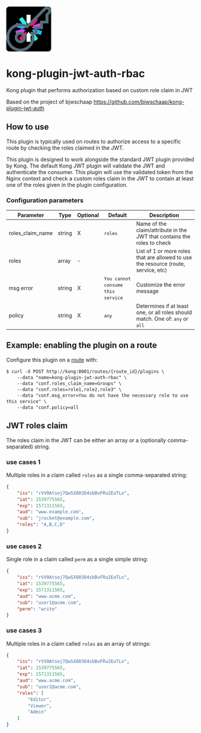 ![JWT-Auth Icon](jwt-auth.png)

# kong-plugin-jwt-auth-rbac
Kong plugin that performs authorization based on custom role claim in JWT

Based on the project of bjwschaap https://github.com/bjwschaap/kong-plugin-jwt-auth

## How to use
This plugin is typically used on routes to authorize access to a specific
route by checking the roles claimed in the JWT.

This plugin is designed to work alongside the standard JWT plugin provided
by Kong. The default Kong JWT plugin will validate the JWT and authenticate
the consumer. This plugin will use the validated token from the Nginx context
and check a custom roles claim in the JWT to contain at least one of the
roles given in the plugin configuration.

### Configuration parameters
| Parameter        | Type   | Optional | Default | Description |
| ---------------- | ------ | -------- | ------- | ----------- |
| roles_claim_name | string | X        | `roles` | Name of the claim/attribute in the JWT that contains the roles to check |
| roles            | array  | -        |         | List of 1 or more roles that are allowed to use the resource (route, service, etc) |
| msg error        | string | X        | `You cannot consume this service` | Customize the error message |
| policy           | string | X        | `any`   | Determines if at least one, or all roles should match. One of: `any` or `all` |

## Example: enabling the plugin on a route
Configure this plugin on a [route](https://docs.konghq.com/latest/admin-api/#Route-object)
with:

```shell
$ curl -X POST http://kong:8001/routes/{route_id}/plugins \
    --data "name=kong-plugin-jwt-auth-rbac" \
    --data "conf.roles_claim_name=Groups" \
    --data "conf.roles=role1,role2,role3" \
    --data "conf.msg_error=You do not have the necessary role to use this service" \
    --data "conf.policy=all
```
## JWT roles claim
The roles claim in the JWT can be either an array or a (optionally comma-separated) string.

### use cases 1
Multiple roles in a claim called `roles` as a single comma-separated string:
```json
{
    "iss": "rVV0Atsoj7QwSX803D4sbBvFRu2EoTLo",
    "iat": 1539775565,
    "exp": 1571311565,
    "aud": "www.example.com",
    "sub": "jrocket@example.com",
    "roles": "A,B,C,D"
}
```
### use cases 2
Single role in a claim called `perm` as a single simple string:
```json
{
    "iss": "rVV0Atsoj7QwSX803D4sbBvFRu2EoTLo",
    "iat": 1539775565,
    "exp": 1571311565,
    "aud": "www.acme.com",
    "sub": "user1@acme.com",
    "perm": "write"
}
```
### use cases 3
Multiple roles in a claim called `roles` as an array of strings:
```json
{
    "iss": "rVV0Atsoj7QwSX803D4sbBvFRu2EoTLo",
    "iat": 1539775565,
    "exp": 1571311565,
    "aud": "www.acme.com",
    "sub": "user2@acme.com",
    "roles": [
        "Editor",
        "Viewer",
        "Admin"
    ]
}
```
